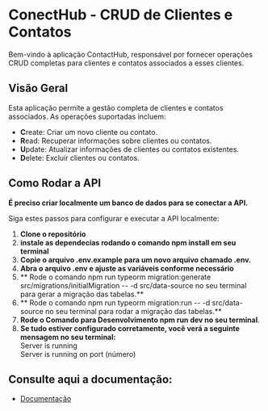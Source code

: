 # ConectHub - CRUD de Clientes e Contatos

Bem-vindo à aplicação ContactHub, responsável por fornecer operações CRUD completas para clientes e contatos associados a esses clientes.

## Visão Geral

Esta aplicação permite a gestão completa de clientes e contatos associados. As operações suportadas incluem:

- **C**reate: Criar um novo cliente ou contato.
- **R**ead: Recuperar informações sobre clientes ou contatos.
- **U**pdate: Atualizar informações de clientes ou contatos existentes.
- **D**elete: Excluir clientes ou contatos.

## Como Rodar a API

**É preciso criar localmente um banco de dados para se conectar a API.**

Siga estes passos para configurar e executar a API localmente:

1. **Clone o repositório**
2. **instale as dependecias rodando o comando npm install em seu terminal**
3. **Copie o arquivo .env.example para um novo arquivo chamado .env.**
4. **Abra o arquivo .env e ajuste as variáveis conforme necessário**
5. ** Rode o comando npm run typeorm migration:generate src/migrations/initialMigration -- -d src/data-source no seu terminal para gerar a migração das tabelas.**
6. ** Rode o comando npm run typeorm migration:run -- -d src/data-source no seu terminal para rodar a migração das tabelas.**
7. **Rode o Comando para Desenvolvimento npm run dev no seu terminal**.
8. **Se tudo estiver configurado corretamente, você verá a seguinte mensagem no seu terminal:**<br>
   Server is running<br>
   Server is running on port (número)<br>

## Consulte aqui a documentação:
- [Documentação](https://api-doc-nu.vercel.app/)
